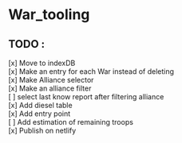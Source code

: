 # War_tooling

## TODO : 
[x] Move to indexDB  
[x] Make an entry for each War instead of deleting  
[x] Make Alliance selector  
[x] Make an alliance filter  
[ ] select last know report after filtering alliance  
[x] Add diesel table  
[x] Add entry point  
[ ] Add estimation of remaining troops  
[x] Publish on netlify  
